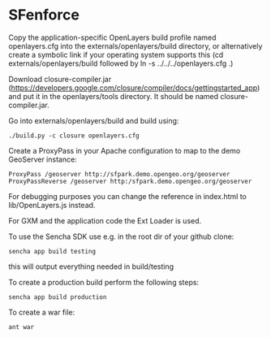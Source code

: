 SFenforce
=========

Copy the application-specific OpenLayers build profile named openlayers.cfg into the externals/openlayers/build directory, or alternatively create a symbolic link if your operating system supports this (cd externals/openlayers/build followed by ln -s ../../../openlayers.cfg .)

Download closure-compiler.jar (https://developers.google.com/closure/compiler/docs/gettingstarted_app) and put it in the openlayers/tools directory. It should be named closure-compiler.jar.

Go into externals/openlayers/build and build using:

    ./build.py -c closure openlayers.cfg

Create a ProxyPass in your Apache configuration to map to the demo GeoServer instance:

    ProxyPass /geoserver http://sfpark.demo.opengeo.org/geoserver
    ProxyPassReverse /geoserver http:/sfpark.demo.opengeo.org/geoserver

For debugging purposes you can change the reference in index.html to lib/OpenLayers.js instead.

For GXM and the application code the Ext Loader is used.

To use the Sencha SDK use e.g. in the root dir of your github clone:

    sencha app build testing

this will output everything needed in build/testing

To create a production build perform the following steps:

    sencha app build production

To create a war file:

    ant war
